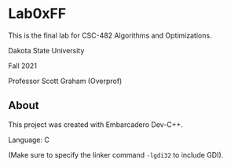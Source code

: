 # Lab0xFF
This is the final lab for CSC-482 Algorithms and Optimizations.

Dakota State University

Fall 2021

Professor Scott Graham (Overprof)

## About
This project was created with Embarcadero Dev-C++.

Language: C

(Make sure to specify the linker command `-lgdi32` to include GDI).

